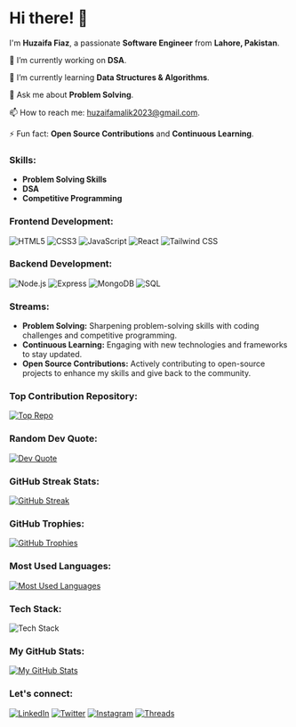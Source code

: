 # Hi there! 👋

I'm **Huzaifa Fiaz**, a passionate **Software Engineer** from **Lahore, Pakistan**.

🔭 I’m currently working on **DSA**.

🌱 I’m currently learning **Data Structures & Algorithms**.

💬 Ask me about **Problem Solving**.

📫 How to reach me: [huzaifamalik2023@gmail.com](mailto:huzaifamalik2023@gmail.com).

⚡ Fun fact: **Open Source Contributions** and **Continuous Learning**.

### Skills:

- **Problem Solving Skills**
- **DSA**
- **Competitive Programming**

### Frontend Development:

![HTML5](https://img.shields.io/badge/HTML5-E34F26?style=flat-square&logo=html5&logoColor=white)
![CSS3](https://img.shields.io/badge/CSS3-1572B6?style=flat-square&logo=css3&logoColor=white)
![JavaScript](https://img.shields.io/badge/JavaScript-F7DF1C?style=flat-square&logo=javascript&logoColor=black)
![React](https://img.shields.io/badge/React-61DAFB?style=flat-square&logo=react&logoColor=black)
![Tailwind CSS](https://img.shields.io/badge/Tailwind%20CSS-06B6D4?style=flat-square&logo=tailwindcss&logoColor=white)

### Backend Development:

![Node.js](https://img.shields.io/badge/Node.js-339933?style=flat-square&logo=nodedotjs&logoColor=white)
![Express](https://img.shields.io/badge/Express.js-000000?style=flat-square&logo=express&logoColor=white)
![MongoDB](https://img.shields.io/badge/MongoDB-47A248?style=flat-square&logo=mongodb&logoColor=white)
![SQL](https://img.shields.io/badge/SQL-003B57?style=flat-square&logo=sqlite&logoColor=white)

### Streams:

- **Problem Solving:** Sharpening problem-solving skills with coding challenges and competitive programming.
- **Continuous Learning:** Engaging with new technologies and frameworks to stay updated.
- **Open Source Contributions:** Actively contributing to open-source projects to enhance my skills and give back to the community.

### Top Contribution Repository:

[![Top Repo](https://github-readme-stats.vercel.app/api/pin/?username=huzaifaawan699&repo=REPOSITORY_NAME&theme=radical)](https://github.com/huzaifaawan699/REPOSITORY_NAME)

### Random Dev Quote:

[![Dev Quote](https://quotes-github-readme.vercel.app/api?type=horizontal&theme=radical)](https://github.com/quotes-github-readme)

### GitHub Streak Stats:

[![GitHub Streak](https://github-readme-streak-stats.herokuapp.com/?user=huzaifaawan699&theme=radical)](https://github.com/huzaifaawan699)

### GitHub Trophies:

[![GitHub Trophies](https://github-profile-trophy.vercel.app/?username=huzaifaawan699&theme=radical&row=1&column=4)](https://github.com/ryo-ma/github-profile-trophy)

### Most Used Languages:

[![Most Used Languages](https://github-readme-stats.vercel.app/api/top-langs/?username=huzaifaawan699&layout=compact&theme=radical)](https://github.com/huzaifaawan699)

### Tech Stack:

![Tech Stack](https://skillicons.dev/icons?i=html,css,js,react,nodejs,express,mongodb,sql,tailwind)

### My GitHub Stats:

[![My GitHub Stats](https://github-readme-stats.vercel.app/api?username=huzaifaawan699&show_icons=true&hide=contribs,prs&theme=radical)](https://github.com/HuzaifaFiaz)

### Let's connect:

[![LinkedIn](https://img.shields.io/badge/LinkedIn-Huzaifa%20Fiaz-blue?style=flat-square&logo=Linkedin&logoColor=white)](https://www.linkedin.com/in/huzaifa-fiaz-59a42a252/)
[![Twitter](https://img.shields.io/badge/Twitter-Huzaifa%20Fiaz-blue?style=flat-square&logo=Twitter&logoColor=white)](https://twitter.com/Huzaifaawan2023?t=GDLSsViSE2k4Vu6EP-ks0g&s=08)
[![Instagram](https://img.shields.io/badge/Instagram-Huzaifa%20Fiaz-red?style=flat-square&logo=Instagram&logoColor=white)](https://www.instagram.com/huzaifaawan699?igshid=NGVhN2U2NjQ0Yg==)
[![Threads](https://img.shields.io/badge/Threads-Huzaifa%20Fiaz-blue?style=flat-square&logo=Threads&logoColor=white)](https://www.threads.net/@huzaifaawan699)
